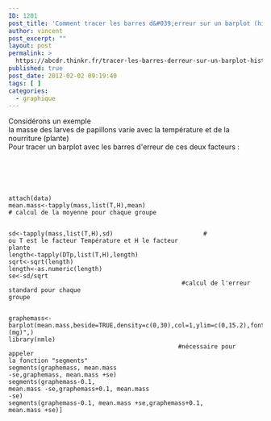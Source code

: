 ```yaml
---
ID: 1201
post_title: 'Comment tracer les barres d&#039;erreur sur un barplot (histogramme) à 2 facteurs avec R'
author: vincent
post_excerpt: ""
layout: post
permalink: >
  https://abcdr.thinkr.fr/tracer-les-barres-derreur-sur-un-barplot-histogramme-a-2-facteurs/
published: true
post_date: 2012-02-02 09:19:40
tags: [ ]
categories:
  - graphique
---
```

Considérons un exemple<br />la masse des larves de papillons varie avec la température et de la nourriture (plante)<br />Pour tracer un barplot avec les barres d'erreur de ces deux facteurs :<br /><br /> <pre><code><br /><br /> <br />attach(data)<br />mean.mass&lt;-tapply(mass,list(T,H),mean)       # calcul de la moyenne pour chaque groupe <br /><br />sd&lt;-tapply(mass,list(T,H),sd)                         # ou T est le facteur Température et H le facteur plante<br />length&lt;-tapply(DTp,list(T,H),length)<br />sqrt&lt;-sqrt(length)<br />length&lt;-as.numeric(length)<br />se&lt;-sd/sqrt                                                   #calcul de l'erreur standard pour chaque groupe<br /><br /><br />graphemass&lt;-barplot(mean.mass,beside=TRUE,density=c(0,30),col=1,ylim=c(0,15.2),font=3,ylab="masse (mg)",)<br />library(nmle)                                                #nécessaire pour appeler la fonction "segments" <br />segments(graphemass, mean.mass -se,graphemass, mean.mass +se)       <br />segments(graphemass-0.1, mean.mass -se,graphemass+0.1, mean.mass -se)<br />segments(graphemass-0.1, mean.mass +se,graphemass+0.1, mean.mass +se)]<br /> </code></pre>  <br /><br /><br /><br /><br /><br />